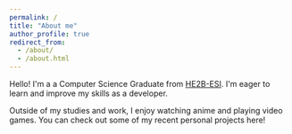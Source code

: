 ```yaml
---
permalink: /
title: "About me"
author_profile: true
redirect_from:
  - /about/
  - /about.html
---
```


Hello! I'm a a Computer Science Graduate from [HE2B-ESI](https://he2b.be/etudiant/). I'm eager to learn and improve my skills as a developer. 

Outside of my studies and work, I enjoy watching anime and playing video games. You can check out some of my recent personal projects here!
